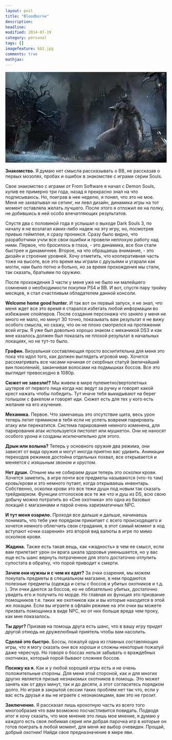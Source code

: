 ```yaml
---
layout: post
title: "Bloodborne"
description:
headline:
modified: 2014-07-19
category: personal
tags: []
imagefeature: bb2.jpg
comments: true
mathjax:
---
```


![cover-image](images/bb2.jpg)

**Знакомство.**
Я думаю нет смысла рассказывать о BB, не рассказав о первых мозолях, пробах и ошибок в знакомстве с играми серии Souls.

Свое знакомство с играми от From Software я начал c Demon Souls, купив ее примерно три года, назад я прекрасно знал на что подписываюсь. Но, поиграв в нее неделю, я понял, что это не мое. Меня не захватывал ни сетинг, ни левл дизайн, динамика игры на тот момент оставляла желать лучшего. После этого я отложил ее на полку, не добившись в ней особо впечатляющих результатов.

Спустя два с половиной года я услышал о выходе Dark Souls 3, по началу я не возлагал каких-либо надеж на эту игру, но, посмотрев привью геймплея, я сразу проникся. Сразу было видно, что разработчики учли все свои ошибки и провели неплохую работу над ними. Первое, что бросилось в глаза, - это динамика, все бои стали быстрее и динамичнее. Второе, на что обращаешь внимание, - это дизайн и строение уровней. Хочу отметить, что кооперативная часть тоже на высоте, все это время мы играли с друзьями и угарали как могли, нам было потно и больно, но за время прохождения мы стали, так сказать, братьями по оружию.

После прохождения 3 части у меня уже не было ни малейшего сомнения о необходимости покупки PS4 и BB. И вот, спустя пару тройку месяцев, я стал счастливым обладателем данной консоли.

**Welcome home good hunter.**
И так вот он первый запуск, я не знал, что меня ждет все это время я старался избегать любой информации во избежание спойлеров. После создания персонажа что заняло у меня не много не мало, но минут 30 точно, показывать вам результат я не вижу особого смысла, но скажу, что он не плохо смотрелся на протяжении всей игры.
Я уже был довольно хорошо знаком с механикой DS3 и как мне казалось должен был показать не плохой результат в начальных локациях, но не тут-то было.

**Графин.**
Визуальная составляющая просто восхитительна для меня это пока что идол того, как должен выглядеть игровой мир. Хочется рассматривать все часами начиная от скорбных статуй (величайший вин поколений), заканчивая волосами на подмышках боссов. Все это выглядит превосходно в 1080p.

**Сюжет не завезли!?**
Мы живем в мире пулеметно/вертолетных шутеров от первого лица когда нас ведут за ручку и говорят какой крест нажать чтобы победить. Тут иначе тебя выкидывают на берег голышом с факелом и говорят иди. Сюжет есть для тех у кого есть желание на его изучение.  

**Механика.**
 Первое. Что замечаешь это отсутствие щита, весь урон теперь летит прямиком в тебя если не успеть вовремя парировать атаку или перекатится. Система парирования немного изменена, для парирования атак используется пистолет или мушкетон. Они не наносят особого урона и созданы исключительно для этого.

**Дрын или волына?**
Теперь у основного оружия два режима, они зависят от вида оружия и могут иногда приятно вас удивить. Анимации переходов режимов достойна отдельных похвал, все открывается и меняется с изяшьным звоном и хрустом.

**Нет души.**
Отныне мы не собираем души теперь это осколки крови. Хочется заметить, в игре почти все предметы называются (что-то там) кровь/крови и это немного путает, когда открываешь инвентарь. Собственно, осколки крови это все тежи души под новым так сказать трейдмарком. Функции отголосков все те же что и душ из DS, всю свою добычу можно потратить во «Сне охотника» это одна из базовых локаций с магазинами и парой очень харизматичных NPC.

**И тут меня озарило.**
Проходя все дальше и дальше, начинаешь понимать, что тебе уже порядком прикипает с всего происходящего и хочется немного облегчить свои страдания, в этот самый момент в ход вступают «очки озарения» это второй вид валюты в игре по мимо осколков крови.

**Жадина.**
Также есть такая вещь, как «жадность» в чем ее смысл, если вам прилетает урон он врага шкала здоровья уменьшается, но у вас еще есть шанс вернуть потраченное для этого достаточно отлупить супостата в обратку, что порой приводит к смерти.

**Зачем они нужны и с чем их едят?**
За очки озарения, мы можем покупать предметы в специальном магазине, в нем продаются полезные предметы (одежда и сеты с боссов и убитых охотников и т.д. ).
Эти очки даются за боссов, но не обязательно убитых, достаточно увидеть его и получить по морде. Но главная их функция это призвание помощников т.е. таких же охотников как и вы которые находится в этой же локации. Если вы играете в офлайн режиме на эти очки вы можете призвать помощника в виде NPC, но от них больше вреда чем проку, как мне показалось.

**Ты друг?**
Призвав на помощь друга есть шанс, что в вашу игру придет другой отнюдь не дружелюбный приятель чтобы вам насолить.  

**Сделай это быстро.**
Боссы, пожалуй одна из главных составляющих игры, что я могу сказать они все хороши и сложны некоторые пожалуй даже чересчур. Но говоря о боссах нельзя забывать о враждебных охотниках, который порой бывают сложнее боссов.

**Посижу ка я.**
Как и у любой хорошей игры есть и не очень положительные стороны. Для меня этой стороной, как и для многих других является призыв незнакомых охотников в помощь.
Это может занять как от двух минут, так и до десяти, а этот согласитесь порядком долго. Но играя в закрытой сессии таких проблем нет так что, если у вас есть друзья и вы не играете с незнакомцами, вам это не грозит.

**Заключение.**
Я рассказал лишь крохотную часть из всего того многообразия что вам возможно посчастливится повидать.
Подводя итог я хочу сказать, что мое мнение это лишь мое мнение, я думаю у каждого есть своя любимая серия или добрая парочка игр в которые он готов поиграть в любой момент, для меня же выбор очевиден.
Прощай, добрый охотник! Найди свое предназначение в мире яви.
